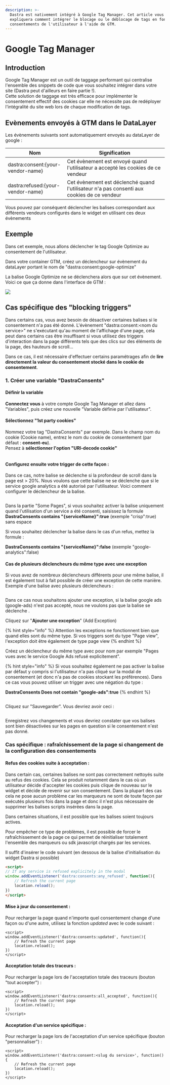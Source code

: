 ```yaml
---
description: >-
  Dastra est nativement intégré à Google Tag Manager. Cet article vous
  expliquera comment intégrer le blocage ou le déblocage de tags en fonction des
  consentements de l'utilisateur à l'aide de GTM.
---
```


# Google Tag Manager

## Introduction

Google Tag Manager est un outil de taggage performant qui centralise l'ensemble des snippets de code que vous souhaitez intégrer dans votre site (Dastra peut d'ailleurs en faire partie !).\
Cette solution de taggage est très efficace pour implémenter le consentement effectif des cookies car elle ne nécessite pas de redéployer l'intégralité du site web lors de chaque modification de tags.

## Evènements envoyés à GTM dans le DataLayer

Les évènements suivants sont automatiquement envoyés au dataLayer de google :

| Nom                               | Signification                                                                              |
| --------------------------------- | ------------------------------------------------------------------------------------------ |
| dastra:consent:{your-vendor-name} | Cet évènement est envoyé quand l'utilisateur a accepté les cookies de ce vendeur           |
| dastra:refused:{your-vendor-name} | Cet évènement est déclenché quand l'utilisateur n'a pas consenti aux cookies de ce vendeur |

Vous pouvez par conséquent déclencher les balises correspondant aux différents vendeurs configurés dans le widget en utilisant ces deux évènements

## Exemple

Dans cet exemple, nous allons déclencher le tag Google Optimize au consentement de l'utilisateur.

Dans votre container GTM, créez un déclencheur sur évènement du dataLayer portant le nom de "dastra:consent:google-optimize"

La balise Google Optimize ne se déclenchera alors que sur cet évènement. Voici ce que ça donne dans l'interface de GTM :

![](<../../../../.gitbook/assets/image (169).png>)

## Cas spécifique des "blocking triggers"

Dans certains cas, vous avez besoin de désactiver certaines balises si le consentement n'a pas été donné. L'évènement "dastra:consent:\<nom du service>" ne s'exécutant qu'au moment de l'affichage d'une page, cela peut dans certains cas être insuffisant si vous utilisez des triggers d'interaction dans la page différents tels que des clics sur des éléments de la page, des hauteurs de scroll...

Dans ce cas, il est nécessaire d'effectuer certains paramétrages afin de **lire directement la valeur du consentement stocké dans le cookie de consentement**.

### 1. Créer une variable "DastraConsents"

#### Définir la variable

**Connectez vous** à votre compte Google Tag Manager et allez dans "Variables", puis créez une nouvelle "Variable définie par l'utilisateur".

#### Sélectionnez "1st party cookies"

Nommez votre tag "DastraConsents" par exemple. Dans le champ nom du cookie (Cookie name), entrez le nom du cookie de consentement (par défaut : **consent-eu**).\
Pensez à **sélectionner l'option "URI-decode cookie"**

<figure><img src="../../../../.gitbook/assets/image (7).png" alt=""><figcaption></figcaption></figure>

#### Configurez ensuite votre trigger de cette façon :&#x20;

Dans ce cas, notre balise se déclenche si la profondeur de scroll dans la page est > 20%. Nous voulons que cette balise ne se déclenche que si le service google analytics a été autorisé par l'utilisateur. Voici comment configurer le déclencheur de la balise.

<figure><img src="../../../../.gitbook/assets/image (4).png" alt=""><figcaption></figcaption></figure>

Dans la partie "Some Pages", si vous souhaitez activer la balise uniquement quand l'utilisation d'un service a été consenti, saisissez la formule **DastraConsents contains "{serviceName}":true** (exemple "crisp":true) sans espace

Si vous souhaitez déclencher la balise dans le cas d'un refus, mettez la formule :

**DastraConsents contains "{serviceName}":false** (exemple "google-analytics":false)

#### Cas de plusieurs déclencheurs du même type avec une exception

Si vous avez de nombreux déclencheurs différents pour une même balise, il est également tout à fait possible de créer une exception de cette manière.\
Exemple d'une balise avec plusieurs déclencheurs :&#x20;

<figure><img src="../../../../.gitbook/assets/image (2).png" alt=""><figcaption></figcaption></figure>

Dans ce cas nous souhaitons ajouter une exception, si la balise google ads (google-ads) n'est pas accepté, nous ne voulons pas que la balise se déclenche .

Cliquez sur "**Ajouter une exception**" (Add Exception)

{% hint style="info" %}
Attention les exceptions ne fonctionnent bien que quand elles sont du même type. Si vos triggers sont du type "Page view", l'exception doit être également de type page view
{% endhint %}

Créez un déclencheur du même type avec pour nom par exemple "Pages vues avec le service Google Ads refusé explicitement".&#x20;

{% hint style="info" %}
Si vous souhaitez également ne pas activer la balise par défaut y compris si l'utilisateur n'a pas cliqué sur la modal de consentement (et donc n'a pas de cookies stockant les préférences). Dans ce cas vous pouvez utiliser un trigger avec une négation du type :&#x20;

**DastraConsents Does not contain "google-ads":true**
{% endhint %}

<figure><img src="../../../../.gitbook/assets/image (3).png" alt=""><figcaption></figcaption></figure>

Cliquez sur "Sauvegarder". Vous devriez avoir ceci :

<figure><img src="../../../../.gitbook/assets/image (5).png" alt=""><figcaption></figcaption></figure>

Enregistrez vos changements et vous devriez constater que vos balises sont bien désactivées sur les pages en question si le consentement n'est pas donné.

### Cas spécifique : rafraîchissement de la page si changement de la configuration des consentements

#### Refus des cookies suite à acceptation :

Dans certain cas, certaines balises ne sont pas correctement nettoyés suite au refus des cookies. Cela se produit notamment dans le cas où un utilisateur décide d'accepter les cookies puis clique de nouveau sur le widget et décide de revenir sur son consentement. Dans la plupart des cas cela ne pose aucun problème car les marqueurs ne sont de toute façon par exécutés plusieurs fois dans la page et donc il n'est plus nécessaire de supprimer les balises scripts insérées dans la page.&#x20;

Dans certaines situations, il est possible que les balises soient toujours actives.

Pour empêcher ce type de problèmes, il est possible de forcer le rafraîchissement de la page ce qui permet de réinitialiser totalement l'ensemble des marqueurs ou sdk javascript chargés par les services.

Il suffit d'insérer le code suivant (en dessous de la balise d'initialisation du widget Dastra si possible)

```html
<script>
// If any service is refused explicitely in the modal
window.addEventListener('dastra:consents:any_refused', function(){
    // Refresh the current page
    location.reload();
})
</script>
```

#### Mise à jour du consentement :

Pour recharger la page quand n'importe quel consentement change d'une façon ou d'une autre, utilisez la fonction _updated_ avec le code suivant :&#x20;

```markup
<script>
window.addEventListener('dastra:consents:updated', function(){
    // Refresh the current page
    location.reload();
})
</script>
```

#### Acceptation totale des traceurs :

Pour recharger la page lors de l'acceptation totale des traceurs (bouton "tout accepter") :&#x20;

```markup
<script>
window.addEventListener('dastra:consents:all_accepted', function(){
    // Refresh the current page
    location.reload();
})
</script>
```

#### &#x20;Acceptation d'un service spécifique :

Pour recharger la page lors de l'acceptation d'un service spécifique (bouton "personnaliser") :&#x20;

```markup
<script>
window.addEventListener('dastra:consent:<slug du service>', function(){
    // Refresh the current page
    location.reload();
})
</script>
```




